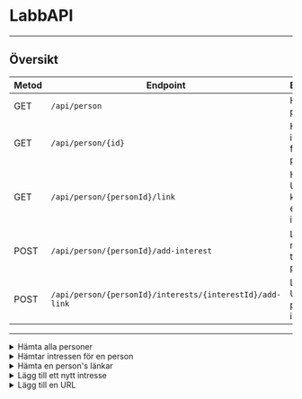 # LabbAPI


---

## Översikt
| Metod | Endpoint                                         | Beskrivning                                      |
|-------|--------------------------------------------------|--------------------------------------------------|
| GET   | `/api/person`                                    | Hämtar alla personer                             |
| GET   | `/api/person/{id}`                               | Hämtar intressen för en person                   |
| GET   | `/api/person/{personId}/link`                    | Hämtar alla URL:er kopplade till en persons intressen |
| POST  | `/api/person/{personId}/add-interest`            | Lägg till ett nytt intresse till en person      |
| POST  | `/api/person/{personId}/interests/{interestId}/add-link` | Lägg till en URL till ett persons intresse |

---
<details close>
<summary>Hämta alla personer</summary>
<br>
  
````
[GET] /api/person
````
**Request URL**
````
https://localhost:7072/api/Person
````
**Request**
````
{
  "id": 0,
  "firstName": "string",
  "lastName": "string",
  "telefonnummer": "string",
  "email": "string"
}
````
**Beskrivning**
````
Hämtar alla personer som ligger i databasen.
````

**Exempel Response:**
````
[
  {
    "id": 1,
    "firstName": "Kim",
    "lastName": "Andersson",
    "telefonnummer": "0701234560",
    "email": "kim@example.com"
  }
]
````
</details>

<details close>
<summary>Hämtar intressen för en person</summary>
<br>
  
````
[GET] /api/person/{personId}/Interest
````
**Request URL**
````
https://localhost:7072/api/Person/{personId}/Interest
````
**Request**
````
{
  "firstName": "string",
  "lastName": "string",
  "interests": [
    {
      "title": "string"
      "description": "string"
    }
  ]
}
````
**Beskrivning**
````
Hämtar intressen för en person genom att ange personens ID.
````

**Exempel Response:**
````
{
  "firstName": "Kim",
  "lastName": "Andersson",
  "interests": [
    {
      "title": "Coding"
    }
  ]
}
````
</details>

<details close>
<summary>Hämta en person's länkar</summary>
<br>
  
````
[GET] /api/person/{personId}/Link
````
**Request URL**
````
https://localhost:7072/api/Person/{personId}/Link
````
**Request**
````
[
  {
    "url": "string"
  }
}
````
**Beskrivning**
````
Hämtar alla länkar som är kopplade till en person's intressen.
````

**Exempel Response:**
````
[
  {
    "url": "www.test.com"
  }
}
````

</details>

<details close>
<summary>Lägg till ett nytt intresse</summary>
<br>
  
````
[POST] /api/person/{personId}/idd-interest
````
**Request URL**
````
https://localhost:7072/api/Person/{personId}/add-interest
````
**Request**
````
{
  "title": "string",
  "description": "string"
}
````
**Beskrivning**
````
Kopplar ett nytt intresse till en person.
````

**Exempel Response:**
````
{
  "id": 16,
  "personId": 1,
  "person": {
    "id": 1,
    "firstName": "Kim",
    "lastName": "Andersson",
    "telefonnummer": "0701234560",
    "email": "kim@example.com",
    "personInterests": [
      null
    ]
  },
  "interestId": 11,
  "interest": {
    "id": 11,
    "title": "biljakt",
    "description": "Stannar inte för någon",
    "personInterests": [
      null
    ]
  },
  "link": null
}

````
</details>

<details close>
<summary>Lägg till en URL</summary>
<br>
  
````
[POST] /api/Person/{personId}/interests/{InterestId}/add-link
````
**Request URL**
````
https://localhost:7072//api/Person/{personId}/interests/{InterestId}/add-link
````
**Request**
````
{
  "url": "string"
}
````
**Beskrivning**
````
Lägger till en ny länk till ett intresse som är kopplat till en person.
````

**Exempel Response**
````
{
  "id": 21,
  "personInterestId": 7,
  "personInterest": {
    "id": 7,
    "personId": 5,
    "person": {
      "id": 5,
      "firstName": "Max",
      "lastName": "Bengtsson",
      "telefonnummer": "0701234564",
      "email": "max@example.com",
      "personInterests": [
        null
      ]
    },
    "interestId": 2,
    "interest": null,
    "link": [
      null
    ]
  },
  "url": "www.fz.com"
}
````
</details>
